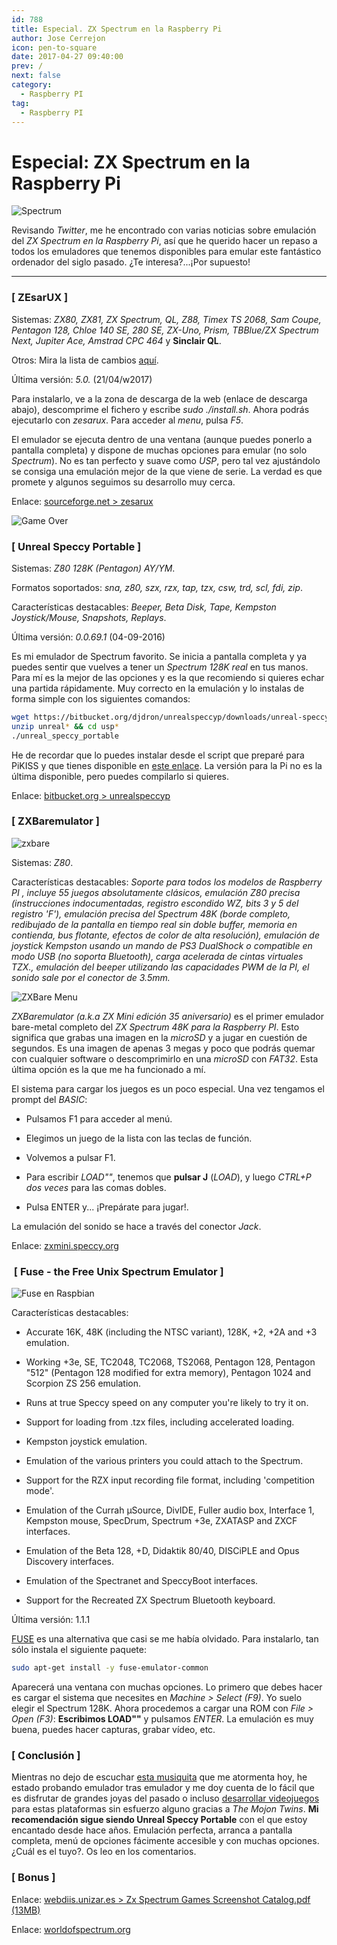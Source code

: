 ```yaml
---
id: 788
title: Especial. ZX Spectrum en la Raspberry Pi
author: Jose Cerrejon
icon: pen-to-square
date: 2017-04-27 09:40:00
prev: /
next: false
category:
  - Raspberry PI
tag:
  - Raspberry PI
---
```


# Especial: ZX Spectrum en la Raspberry Pi

![Spectrum](/images/spectrum_01.jpg)

Revisando *Twitter*, me he encontrado con varias noticias sobre emulación del *ZX Spectrum en la Raspberry Pi*, así que he querido hacer un repaso a todos los emuladores que tenemos disponibles para emular este fantástico ordenador del siglo pasado. ¿Te interesa?...¡Por supuesto!

- - -
###  [ ZEsarUX ]

Sistemas: *ZX80, ZX81, ZX Spectrum, QL, Z88, Timex TS 2068, Sam Coupe, Pentagon 128, Chloe 140 SE, 280 SE, ZX-Uno, Prism, TBBlue/ZX Spectrum Next, Jupiter Ace, Amstrad CPC 464* y **Sinclair QL**.

Otros: Mira la lista de cambios [aquí](https://sourceforge.net/projects/zesarux/files/ZEsarUX-5.0/).

Última versión: *5.0.* (21/04/w2017)

Para instalarlo, ve a la zona de descarga de la web (enlace de descarga abajo), descomprime el fichero y escribe *sudo ./install.sh*. Ahora podrás ejecutarlo con *zesarux*. Para acceder al *menu*, pulsa *F5*.

El emulador se ejecuta dentro de una ventana (aunque puedes ponerlo a pantalla completa) y dispone de muchas opciones para emular (no solo *Spectrum*). No es tan perfecto y suave como *USP*, pero tal vez ajustándolo se consiga una emulación mejor de la que viene de serie. La verdad es que promete y algunos seguimos su desarrollo muy cerca.

Enlace: [sourceforge.net > zesarux](https://sourceforge.net/projects/zesarux/files/ZEsarUX-5.0/)

![Game Over](/images/2017/04/gover.jpg)

###  [ Unreal Speccy Portable ]

Sistemas: *Z80 128K (Pentagon) AY/YM*.

Formatos soportados: *sna, z80, szx, rzx, tap, tzx, csw, trd, scl, fdi, zip*.

Características destacables: *Beeper, Beta Disk, Tape, Kempston Joystick/Mouse, Snapshots, Replays*.

Última versión: *0.0.69.1* (04-09-2016)

Es mi emulador de Spectrum favorito. Se inicia a pantalla completa y ya puedes sentir que vuelves a tener un *Spectrum 128K real* en tus manos. Para mí es la mejor de las opciones y es la que recomiendo si quieres echar una partida rápidamente. Muy correcto en la emulación y lo instalas de forma simple con los siguientes comandos:

```bash
wget https://bitbucket.org/djdron/unrealspeccyp/downloads/unreal-speccy-portable_0.0.69.1_rpi_jessie.zip
unzip unreal* && cd usp*
./unreal_speccy_portable
```

He de recordar que lo puedes instalar desde el script que preparé para PiKISS y que tienes disponible en  [este enlace](https://github.com/jmcerrejon/PiKISS/blob/master/scripts/emus/speccy.sh). La versión para la Pi no es la última disponible, pero puedes compilarlo si quieres.

Enlace: [bitbucket.org > unrealspeccyp](https://bitbucket.org/djdron/unrealspeccyp/downloads/)

###  [ ZXBaremulator ]

![zxbare](/images/2017/04/zxbare.jpg)

Sistemas: *Z80*.

Características destacables: *Soporte para todos los modelos de Raspberry PI , incluye 55 juegos absolutamente clásicos, emulación Z80 precisa (instrucciones indocumentadas, registro escondido WZ, bits 3 y 5 del registro 'F'), emulación precisa del Spectrum 48K (borde completo, redibujado de la pantalla en tiempo real sin doble buffer, memoria en contienda, bus flotante, efectos de color de alta resolución), emulación de joystick Kempston usando un mando de PS3 DualShock o compatible en modo USB (no soporta Bluetooth), carga acelerada de cintas virtuales TZX., emulación del beeper utilizando las capacidades PWM de la PI, el sonido sale por el conector de 3.5mm.*

![ZXBare Menu](/images/2017/04/zxbare_menu.jpg)

*ZXBaremulator (a.k.a ZX Mini edición 35 aniversario)* es el primer emulador bare-metal completo del *ZX Spectrum 48K para la Raspberry PI*. Esto significa que grabas una imagen en la *microSD* y a jugar en cuestión de segundos. Es una imagen de apenas 3 megas y poco que podrás quemar con cualquier software o descomprimirlo en una *microSD* con *FAT32*. Esta última opción es la que me ha funcionado a mí.

El sistema para cargar los juegos es un poco especial. Una vez tengamos el prompt del *BASIC*:

* Pulsamos F1 para acceder al menú.

* Elegimos un juego de la lista con las teclas de función.

* Volvemos a pulsar F1.

* Para escribir *LOAD""*, tenemos que **pulsar J** (*LOAD*), y luego *CTRL+P dos veces* para las comas dobles.

* Pulsa ENTER y... ¡Prepárate para jugar!.
 
La emulación del sonido se hace a través del conector *Jack*.

Enlace: [zxmini.speccy.org](http://zxmini.speccy.org/)

###  [ Fuse - the Free Unix Spectrum Emulator ]

![Fuse en Raspbian](/images/2017/04/fuse_emulator.jpg "Fuse en Raspbian")

Características destacables:

* Accurate 16K, 48K (including the NTSC variant), 128K, +2, +2A and +3 emulation.

* Working +3e, SE, TC2048, TC2068, TS2068, Pentagon 128, Pentagon "512" (Pentagon 128 modified for extra memory), Pentagon 1024 and Scorpion ZS 256 emulation.

* Runs at true Speccy speed on any computer you're likely to try it on.

* Support for loading from .tzx files, including accelerated loading.

* Kempston joystick emulation.

* Emulation of the various printers you could attach to the Spectrum.

* Support for the RZX input recording file format, including 'competition mode'.

* Emulation of the Currah μSource, DivIDE, Fuller audio box, Interface 1, Kempston mouse, SpecDrum, Spectrum +3e, ZXATASP and ZXCF interfaces.

* Emulation of the Beta 128, +D, Didaktik 80/40, DISCiPLE and Opus Discovery interfaces.

* Emulation of the Spectranet and SpeccyBoot interfaces.

* Support for the Recreated ZX Spectrum Bluetooth keyboard.

Última versión: 1.1.1

[FUSE](http://fuse-emulator.sourceforge.net/) es una alternativa que casi se me había olvidado. Para instalarlo, tan sólo instala el siguiente paquete:

```bash
sudo apt-get install -y fuse-emulator-common
```

Aparecerá una ventana con muchas opciones. Lo primero que debes hacer es cargar el sistema que necesites en *Machine > Select (F9)*. Yo suelo elegir el Spectrum 128K. Ahora procedemos a cargar una ROM con *File > Open (F3)*: **Escribimos LOAD""** y pulsamos *ENTER*. La emulación es muy buena, puedes hacer capturas, grabar vídeo, etc. 

###  [ Conclusión ]

Mientras no dejo de escuchar [esta musiquita](https://www.youtube.com/watch?v=D-8N1flZw-Y) que me atormenta hoy, he estado probando emulador tras emulador y me doy cuenta de lo fácil que es disfrutar de grandes joyas del pasado o incluso [desarrollar videojuegos](http://www.mojontwins.com/juegos_mojonos/la-churrera/) para estas plataformas sin esfuerzo alguno gracias a *The Mojon Twins*. **Mi recomendación sigue siendo Unreal Speccy Portable** con el que estoy encantado desde hace años. Emulación perfecta, arranca a pantalla completa, menú de opciones fácimente accesible y con muchas opciones. ¿Cuál es el tuyo?. Os leo en los comentarios.

###  [ Bonus ]

Enlace: [webdiis.unizar.es > Zx Spectrum Games Screenshot Catalog.pdf (13MB)](http://webdiis.unizar.es/asignaturas/videojuegos/Anexo/Ficheros%20presentacion/!!(Ebook)%20Zx%20Spectrum%20Games%20Screenshot%20Catalog%20(6000%20Color%20Screenshots%20Of%20Sinclair%20Zx%20Spectrum%20Games%20405%20Pages).pdf)

Enlace: [worldofspectrum.org](http://www.worldofspectrum.org/)